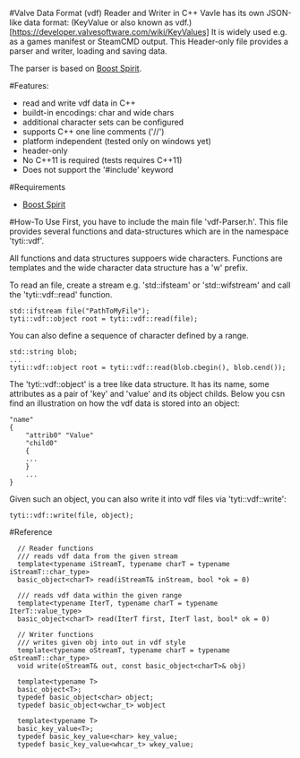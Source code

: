 #Valve Data Format (vdf) Reader and Writer in C++
Vavle has its own JSON-like data format: (KeyValue or also known as vdf.)[https://developer.valvesoftware.com/wiki/KeyValues]
It is widely used e.g. as a games manifest or SteamCMD output.
This Header-only file provides a parser and writer, loading and saving
data.

The parser is based on [Boost Spirit](www.boost.org).

#Features:
- read and write vdf data in C++
- buildt-in encodings: char and wide chars
- additional character sets can be configured
- supports C++ one line comments ('//')
- platform independent (tested only on windows yet)
- header-only
- No C++11 is required (tests requires C++11)
- Does not support the '#include' keyword

#Requirements
- [Boost Spirit](www.boost.org)

#How-To Use
First, you have to include the main file 'vdf-Parser.h'.
This file provides several functions and data-structures which are
in the namespace 'tyti::vdf'.

All functions and data structures suppoers wide characters.
Functions are templates and the wide character data structure has a 'w' prefix.

To read an file, create a stream e.g. 'std::ifsteam' or 'std::wifstream'
and call the 'tyti::vdf::read' function.
```
std::ifstream file("PathToMyFile");
tyti::vdf::object root = tyti::vdf::read(file);
```
You can also define a sequence of character defined by a range.
```
std::string blob;
...
tyti::vdf::object root = tyti::vdf::read(blob.cbegin(), blob.cend());
```

The 'tyti::vdf::object' is a tree like data structure.
It has its name, some attributes as a pair of 'key' and 'value'
and its object childs. Below you csn find an illustration on how the vdf data
is stored into an object:
```
"name"
{
    "attrib0" "Value"
    "child0"
    {
    ...
    }
    ...
}
```

Given such an object, you can also write it into vdf files via 'tyti::vdf::write':
```
tyti::vdf::write(file, object);
```

#Reference
```
  // Reader functions
  /// reads vdf data from the given stream
  template<typename iStreamT, typename charT = typename iStreamT::char_type>
  basic_object<charT> read(iStreamT& inStream, bool *ok = 0) 
  
  /// reads vdf data within the given range
  template<typename IterT, typename charT = typename IterT::value_type>
  basic_object<charT> read(IterT first, IterT last, bool* ok = 0)

  // Writer functions
  /// writes given obj into out in vdf style 
  template<typename oStreamT, typename charT = typename oStreamT::char_type>
  void write(oStreamT& out, const basic_object<charT>& obj)
  
  template<typename T>
  basic_object<T>;
  typedef basic_object<char> object;
  typedef basic_object<wchar_t> wobject
  
  template<typename T>
  basic_key_value<T>;
  typedef basic_key_value<char> key_value;
  typedef basic_key_value<whcar_t> wkey_value;
  
```
